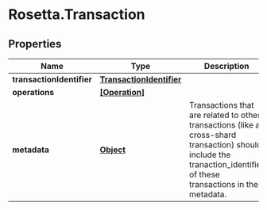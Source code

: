 # Rosetta.Transaction

## Properties

Name | Type | Description | Notes
------------ | ------------- | ------------- | -------------
**transactionIdentifier** | [**TransactionIdentifier**](TransactionIdentifier.md) |  | 
**operations** | [**[Operation]**](Operation.md) |  | 
**metadata** | [**Object**](.md) | Transactions that are related to other transactions (like a cross-shard transaction) should include the tranaction_identifier of these transactions in the metadata. | [optional] 


